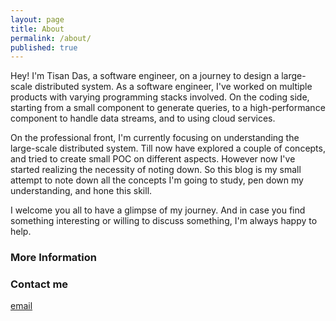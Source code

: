 ```yaml
---
layout: page
title: About
permalink: /about/
published: true
---
```



Hey! I'm Tisan Das, a software engineer, on a journey to design a large-scale distributed system. As a software engineer, I've worked on multiple products with varying programming stacks involved. On the coding side, starting from a small component to generate queries, to a high-performance component to handle data streams, and to using cloud services.

On the professional front, I'm currently focusing on understanding the large-scale distributed system. Till now have explored a couple of concepts, and tried to create small POC on different aspects. However now I've started realizing the necessity of noting down. So this blog is my small attempt to note down all the concepts I'm going to study, pen down my understanding, and hone this skill.

I welcome you all to have a glimpse of my journey. And in case you find something interesting or willing to discuss something, I'm always happy to help.

### More Information



### Contact me

[email](mailto:tisandas2011@gmail.com)
